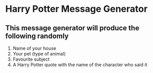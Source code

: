 # Harry Potter Message Generator

## This message generator will produce the following randomly

1. Name of your house
2. Your pet (type of animal)
3. Favourite subject
4. A Harry Potter quote with the name of the character who said it